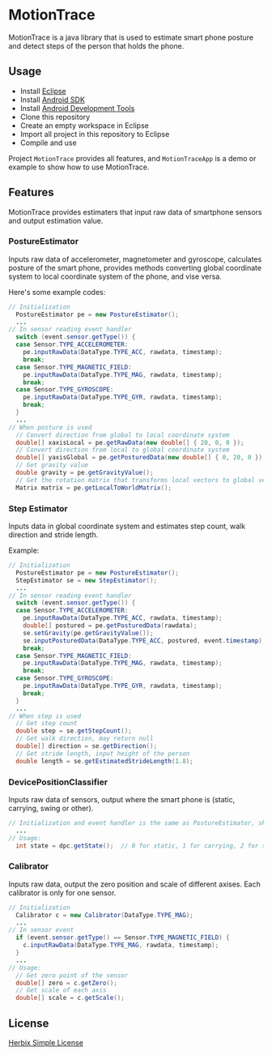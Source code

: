 # MotionTrace
MotionTrace is a java library that is used to estimate smart phone posture and detect steps of the person that holds the phone.

## Usage
* Install [Eclipse](www.eclipse.org/downloads)
* Install [Android SDK](http://developer.android.com/sdk/index.html)
* Install [Android Development Tools](http://developer.android.com/sdk/installing/installing-adt.html)
* Clone this repository
* Create an empty workspace in Eclipse
* Import all project in this repository to Eclipse
* Compile and use

Project `MotionTrace` provides all features, and `MotionTraceApp` is a demo or example to show how to use MotionTrace.

## Features
MotionTrace provides estimaters that input raw data of smartphone sensors and output estimation value.

### PostureEstimator
Inputs raw data of accelerometer, magnetometer and gyroscope, calculates posture of the smart phone,
provides methods converting global coordinate system to local coordinate system of the phone, and vise versa.

Here's some example codes:
```Java
// Initialization
  PostureEstimator pe = new PostureEstimator();
  ...
// In sensor reading event handler
  switch (event.sensor.getType()) {
  case Sensor.TYPE_ACCELEROMETER:
    pe.inputRawData(DataType.TYPE_ACC, rawdata, timestamp);
    break;
  case Sensor.TYPE_MAGNETIC_FIELD:
  	pe.inputRawData(DataType.TYPE_MAG, rawdata, timestamp);
  	break;
  case Sensor.TYPE_GYROSCOPE:
  	pe.inputRawData(DataType.TYPE_GYR, rawdata, timestamp);
  	break;
  }
  ...
// When posture is used
  // Convert direction from global to local coordinate system
  double[] xaxisLocal = pe.getRawData(new double[] { 20, 0, 0 });
  // Convert direction from local to global coordinate system
  double[] yaxisGlobal = pe.getPosturedData(new double[] { 0, 20, 0 });
  // Get gravity value
  double gravity = pe.getGravityValue();
  // Get the rotation matrix that transforms local vectors to global vectors
  Matrix matrix = pe.getLocalToWorldMatrix();
```
### Step Estimator
Inputs data in global coordinate system and estimates step count, walk direction and stride length.

Example:
```Java
// Initialization
  PostureEstimator pe = new PostureEstimator();
  StepEstimator se = new StepEstimator();
  ...
// In sensor reading event handler
  switch (event.sensor.getType()) {
  case Sensor.TYPE_ACCELEROMETER:
    pe.inputRawData(DataType.TYPE_ACC, rawdata, timestamp);
    double[] postured = pe.getPosturedData(rawdata);
    se.setGravity(pe.getGravityValue());
    se.inputPosturedData(DataType.TYPE_ACC, postured, event.timestamp);
    break;
  case Sensor.TYPE_MAGNETIC_FIELD:
  	pe.inputRawData(DataType.TYPE_MAG, rawdata, timestamp);
  	break;
  case Sensor.TYPE_GYROSCOPE:
  	pe.inputRawData(DataType.TYPE_GYR, rawdata, timestamp);
  	break;
  }
  ...
// When step is used
  // Get step count
  double step = se.getStepCount();
  // Get walk direction, may return null
  double[] direction = se.getDirection();
  // Get stride length, input height of the person
  double length = se.getEstimatedStrideLength(1.8);
```

### DevicePositionClassifier
Inputs raw data of sensors, output where the smart phone is (static, carrying, swing or other).

```Java
// Initialization and event handler is the same as PostureEstimator, skip.
  ...
// Usage:
  int state = dpc.getState();  // 0 for static, 1 for carrying, 2 for swing, 3 for other
```

### Calibrator
Inputs raw data, output the zero position and scale of different axises. Each calibrator is only for one sensor.

```Java
// Initialization
  Calibrator c = new Calibrator(DataType.TYPE_MAG);
  ...
// In sensor event
  if (event.sensor.getType() == Sensor.TYPE_MAGNETIC_FIELD) {
    c.inputRawData(DataType.TYPE_MAG, rawdata, timestamp);
  }
  ...
// Usage:
  // Get zero point of the sensor
  double[] zero = c.getZero();
  // Get scale of each axis
  double[] scale = c.getScale();
```

## License
[Herbix Simple License](LICENSE)
